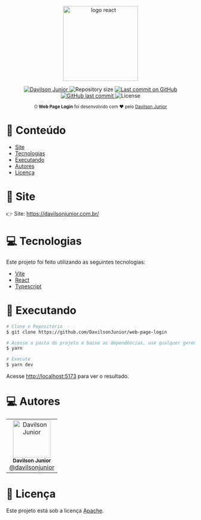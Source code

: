 <p align="center">
   <img src="https://user-images.githubusercontent.com/35976070/211222294-efcbb4e1-6e86-423c-b58a-c04508e9600c.svg" alt="logo react" width="200"/>
</p>

<p align="center">
   <a href="https://www.linkedin.com/in/davilson-paulino-cunha-da-junior-23029315a/">
      <img alt="Davilson Junior" src="https://img.shields.io/badge/-Davilson Junior-4e5acf?style=flat&logo=Linkedin&logoColor=white" />
   </a>
 <img alt="Repository size" src="https://img.shields.io/github/repo-size/DavilsonJunior/web-page-login?color=4e5acf">

  <a aria-label="Last Commit" href="https://github.com/DavilsonJunior/web-page-login/commits/master">
    <img alt="Last commit on GitHub" src="https://img.shields.io/github/last-commit/DavilsonJunior/web-page-login?color=4e5acf">
  </a>
  <a href="https://github.com/DavilsonJunior/web-page-login/commits/master">
    <img alt="GitHub last commit" src="https://img.shields.io/github/last-commit/DavilsonJunior/web-page-login?color=4e5acf">
  </a>
  <img alt="License" src="https://img.shields.io/badge/license-MIT-4e5acf">
</p>

<div align="center">
  <sub>O <strong>Web Page Login</strong> foi desenvolvido com ❤︎ pelo
    <a href="https://github.com/DavilsonJunior">Davilson Junior</a>
  </sub>
</div>

# :pushpin: Conteúdo

- [Site](#eyes-site)
- [Tecnologias](#computer-tecnologias)
- [Executando](#construction_worker-executando)
- [Autores](#computer-autores)
- [Licença](#closed_book-licença)

# :eyes: Site

👉 Site: https://davilsonjunior.com.br/

# :computer: Tecnologias

Este projeto foi feito utilizando as seguintes tecnologias:

- [Vite](https://vitejs.dev/)
- [React](https://reactjs.org/)
- [Typescript](https://www.typescriptlang.org/)

# :construction_worker: Executando

```bash
# Clone o Repositório
$ git clone https://github.com/DavilsonJunior/web-page-login
```

```bash
# Acesse a pasta do projeto e baixe as dependências, use qualquer gerenciador que prefira, nesse exemplo irei usar o yarn
$ yarn
```

```bash
# Execute
$ yarn dev
```

Acesse <http://localhost:5173> para ver o resultado.

# :computer: Autores

<table>
  <tr>
    <td align="center">
      <a href="http://github.com/DavilsonJunior/">
        <img src="https://avatars.githubusercontent.com/u/35976070?s=400&u=eee0ec381ba3d4475f60cd576e4a4e5d2b9877bc&v=4" width="100px;" alt="Davilson Junior"/>
        <br />
        <sub>
          <b>Davilson Junior</b>
        </sub>
       </a>
       <br />
       <a href="https://www.linkedin.com/in/davilson-paulino-cunha-da-junior-23029315a/" title="Linkedin">@davilsonjunior</a>
       <br />
    </td>
  </tr>
</table>

# :closed_book: Licença

Este projeto está sob a licença [Apache](./LICENCE).
